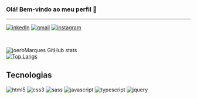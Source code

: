 ### Olá! Bem-vindo ao meu perfil 🖖

<hr>


[![inkedIn](https://img.shields.io/badge/LinkedIn-0077B5?style=for-the-badge&logo=linkedin&logoColor=white)](https://www.linkedin.com/in/joerb-marques-156358160/)
[![gmail](https://img.shields.io/badge/Gmail-D14836?style=for-the-badge&logo=gmail&logoColor=white)](joerbmarques@gmail.com)
[![instagram](https://img.shields.io/badge/Instagram-E4405F?style=for-the-badge&logo=instagram&logoColor=white)](https://www.instagram.com/joerbmarques/)

</br>

![joerbMarques GitHub stats](https://github-readme-stats.vercel.app/api?username=JoerbMarques&show_icons=true&theme=merko)</br>
[![Top Langs](https://github-readme-stats.vercel.app/api/top-langs/?username=JoerbMarques&layout=compact/api?username=JoerbMarques&show_icons=true&theme=merko)](https://github.com/JoerbMarques/github-readme-stats)

## Tecnologias

<div style="display: inline_block">
<img align="center" alt="html5" src="https://img.shields.io/badge/HTML5-E34F26?style=for-the-badge&logo=html5&logoColor=white" />
<img align="center" alt="css3" src="https://img.shields.io/badge/CSS3-1572B6?style=for-the-badge&logo=css3&logoColor=white" />
<img align="center" alt="sass" src="https://img.shields.io/badge/Sass-CC6699?style=for-the-badge&logo=sass&logoColor=white" />
<img align="center" alt="javascript" src="https://img.shields.io/badge/JavaScript-F7DF1E?style=for-the-badge&logo=javascript&logoColor=black" />
<img align="center" alt="typescript" src="https://img.shields.io/badge/TypeScript-007ACC?style=for-the-badge&logo=typescript&logoColor=white" />
<img align="center" alt="jquery" src="https://img.shields.io/badge/jQuery-0769AD?style=for-the-badge&logo=jquery&logoColor=white" />
</div>

